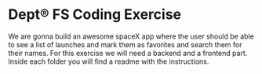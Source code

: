# Dept® FS Coding Exercise

We are gonna build an awesome spaceX app where the user should be able to see a list of launches and mark them as favorites and search them for their names.
For this exercise we will need a backend and a frontend part. Inside each folder you will find a readme with the instructions.
